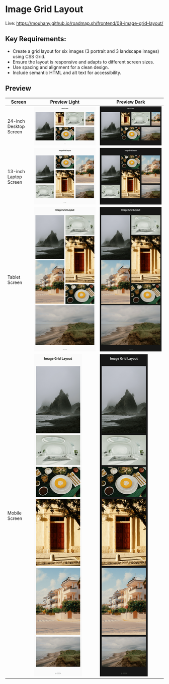 # Image Grid Layout

Live: https://mouhany.github.io/roadmap.sh/frontend/08-image-grid-layout/

## Key Requirements:

- Create a grid layout for six images (3 portrait and 3 landscape images) using CSS Grid.
- Ensure the layout is responsive and adapts to different screen sizes.
- Use spacing and alignment for a clean design.
- Include semantic HTML and alt text for accessibility.

## Preview

| Screen                 | Preview Light                                   | Preview Dark                                  |
| ---------------------- | ----------------------------------------------- | --------------------------------------------- |
| 24-inch Desktop Screen | ![Desktop Light](./preview/08-light-desktop.png) | ![Desktop Dark](./preview/08-dark-desktop.png) |
| 13-inch Laptop Screen  | ![Laptop Light](./preview/08-light-laptop.png)   | ![Laptop Dark](./preview/08-dark-laptop.png)   |
| Tablet Screen          | ![Tablet Light](./preview/08-light-tablet.png)   | ![Tablet Dark](./preview/08-dark-tablet.png)   |
| Mobile Screen          | ![Mobile Light](./preview/08-light-mobile.png)   | ![Mobile Dark](./preview/08-dark-mobile.png)   |
